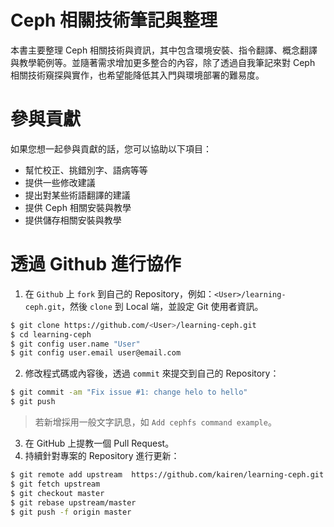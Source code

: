 # Ceph 相關技術筆記與整理
本書主要整理 Ceph 相關技術與資訊，其中包含環境安裝、指令翻譯、概念翻譯與教學範例等。並隨著需求增加更多整合的內容，除了透過自我筆記來對 Ceph 相關技術窺探與實作，也希望能降低其入門與環境部署的難易度。

# 參與貢獻
如果您想一起參與貢獻的話，您可以協助以下項目：
* 幫忙校正、挑錯別字、語病等等
* 提供一些修改建議
* 提出對某些術語翻譯的建議
* 提供 Ceph 相關安裝與教學
* 提供儲存相關安裝與教學

# 透過 Github 進行協作
1. 在 `Github` 上 `fork` 到自己的 Repository，例如：`<User>/learning-ceph.git`，然後 `clone` 到 Local 端，並設定 Git 使用者資訊。

  ```sh
  $ git clone https://github.com/<User>/learning-ceph.git
  $ cd learning-ceph
  $ git config user.name "User"
  $ git config user.email user@email.com
  ```

2. 修改程式碼或內容後，透過 `commit` 來提交到自己的 Repository：

  ```sh
  $ git commit -am "Fix issue #1: change helo to hello"
  $ git push
  ```
  > 若新增採用一般文字訊息，如 `Add cephfs command example`。

3. 在 GitHub 上提教一個 Pull Request。
4. 持續針對專案的 Repository 進行更新：

  ```sh
  $ git remote add upstream  https://github.com/kairen/learning-ceph.git
  $ git fetch upstream
  $ git checkout master
  $ git rebase upstream/master
  $ git push -f origin master
  ```
